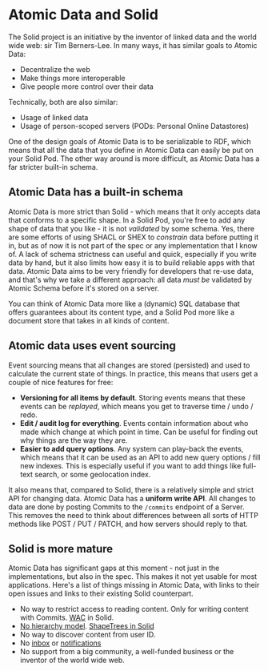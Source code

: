 # Atomic Data and Solid

The Solid project is an initiative by the inventor of linked data and the world wide web: sir Tim Berners-Lee.
In many ways, it has similar goals to Atomic Data:

- Decentralize the web
- Make things more interoperable
- Give people more control over their data

Technically, both are also similar:

- Usage of linked data
- Usage of person-scoped servers (PODs: Personal Online Datastores)

One of the design goals of Atomic Data is to be serializable to RDF, which means that all the data that you define in Atomic Data can easily be put on your Solid Pod.
The other way around is more difficult, as Atomic Data has a far stricter built-in schema.

## Atomic Data has a built-in schema

Atomic Data is more strict than Solid - which means that it only accepts data that conforms to a specific shape.
In a Solid Pod, you're free to add any shape of data that you like - it is not _validated_ by some schema.
Yes, there are some efforts of using SHACL or SHEX to _constrain_ data before putting it in, but as of now it is not part of the spec or any implementation that I know of.
A lack of schema strictness can useful and quick, especially if you write data by hand, but it also limits how easy it is to build reliable apps with that data.
Atomic Data aims to be very friendly for developers that re-use data, and that's why we take a different approach: all data _must be_ validated by Atomic Schema before it's stored on a server.

You can think of Atomic Data more like a (dynamic) SQL database that offers guarantees about its content type, and a Solid Pod more like a document store that takes in all kinds of content.

## Atomic data uses event sourcing

Event sourcing means that all changes are stored (persisted) and used to calculate the current state of things.
In practice, this means that users get a couple of nice features for free:

- **Versioning for all items by default**. Storing events means that these events can be _replayed_, which means you get to traverse time / undo / redo.
- **Edit / audit log for everything**. Events contain information about who made which change at which point in time. Can be useful for finding out why things are the way they are.
- **Easier to add query options**. Any system can play-back the events, which means that it can be used as an API to add new query options / fill new indexes. This is especially useful if you want to add things like full-text search, or some geolocation index.

It also means that, compared to Solid, there is a relatively simple and strict API for changing data.
Atomic Data has a **uniform write API**.
All changes to data are done by posting Commits to the `/commits` endpoint of a Server.
This removes the need to think about differences between all sorts of HTTP methods like POST / PUT / PATCH, and how servers should reply to that.

## Solid is more mature

Atomic Data has significant gaps at this moment - not just in the implementations, but also in the spec.
This makes it not yet usable for most applications.
Here's a list of things missing in Atomic Data, with links to their open issues and links to their existing Solid counterpart.

- No way to restrict access to reading content. Only for writing content with Commits. [WAC](https://github.com/solid/web-access-control-spec) in Solid.
- [No hierarchy model](https://github.com/ontola/atomic-data/issues/18). [ShapeTrees in Solid](https://shapetrees.org/TR/specification/index.html#ecosystem)
- No way to discover content from user ID.
- No [inbox]() or [notifications](https://www.w3.org/TR/ldn/)
- No support from a big community, a well-funded business or the inventor of the world wide web.
